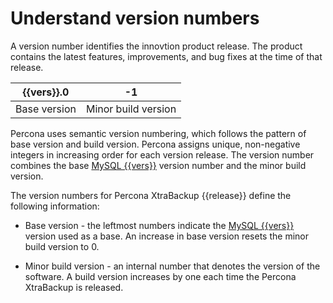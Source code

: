 # Understand version numbers

A version number identifies the innovtion product release. The product contains the latest features, improvements, and bug fixes at the time of that release.

| {{vers}}.0 | -1 |
|---|---|
| Base version | Minor build version |

Percona uses semantic version numbering, which follows the pattern of base version and build version. Percona assigns unique, non-negative integers in increasing order for each version release. The version number combines the base [MySQL {{vers}}](https://dev.mysql.com/doc/relnotes/mysql/{{vers}}/en/) version number and the minor build version.

The version numbers for Percona XtraBackup {{release}} define the following information:

* Base version - the leftmost numbers indicate the [MySQL {{vers}}](https://dev.mysql.com/doc/relnotes/mysql/{{vers}}/en/) version used as a base. An increase in base version resets the minor build version to 0.  

* Minor build version - an internal number that denotes the version of the software. A build version increases by one each time the Percona XtraBackup is released.




